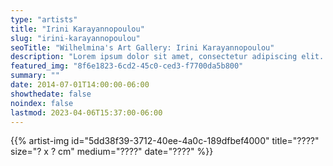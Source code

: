 ```yaml
---
type: "artists"
title: "Irini Karayannopoulou"
slug: "irini-karayannopoulou"
seoTitle: "Wilhelmina's Art Gallery: Irini Karayannopoulou"
description: "Lorem ipsum dolor sit amet, consectetur adipiscing elit. In eget nunc et velit suscipit porta sed nec libero. Lorem ipsum dolor sit amet, consectetur adipiscing elit. Nulla molestie sodales risus ac ullamcorper. Proin rhoncus risus ut sem lacinia dignissim placerat eros consectetur. Curabitur viverra, neque nec porttitor semper, sapien massa euismod erat, eget rutrum eros ligula sed nibh. Etiam purus felis, congue sed porta id, elementum ac dui. Nunc mattis justo in nisl consectetur a aliquam sem condimentum. Maecenas faucibus risus in augue egestas posuere. Proin aliquam luctus justo vitae adipiscing. Nunc porta blandit egestas. Integer scelerisque placerat urna, sed ultricies risus sollicitudin quis."
featured_img: "8f6e1823-6cd2-45c0-ced3-f7700da5b800"
summary: ""
date: 2014-07-01T14:00:00-06:00
showthedate: false
noindex: false
lastmod: 2023-04-06T15:37:00-06:00
---
```


{{% artist-img id="5dd38f39-3712-40ee-4a0c-189dfbef4000" title="????" size="? x ? cm" medium="????" date="????" %}}
